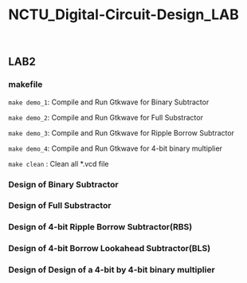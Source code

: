 # NCTU_Digital-Circuit-Design_LAB

&nbsp;

## LAB2

### makefile

```make demo_1```: Compile and Run Gtkwave for Binary Subtractor

```make demo_2```: Compile and Run Gtkwave for Full Substractor

```make demo_3```: Compile and Run Gtkwave for Ripple Borrow Subtractor

```make demo_4```: Compile and Run Gtkwave for 4-bit binary multiplier

```make clean``` : Clean all *.vcd file

### Design of Binary Subtractor

### Design of Full Substractor

### Design of 4-bit Ripple Borrow Subtractor(RBS)

### Design of 4-bit Borrow Lookahead Subtractor(BLS)

### Design of Design of a 4-bit by 4-bit binary multiplier
